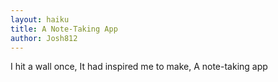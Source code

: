 ```yaml
---
layout: haiku
title: A Note-Taking App
author: Josh812
---
```


I hit a wall once,
It had inspired me to make,
A note-taking app